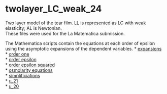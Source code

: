 # twolayer_LC_weak_24
Two layer model of the tear film. LL is represented as LC with weak elasticity; AL is Newtonian.   
These files were used for the La Matematica submission. 

The Mathematica scripts contain the equations at each order of epsilon using the asymptotic expansions of the dependent variables.
    * [expansions](twolayer_expansions.nb)  
    * [order one](twolayer_order1.nb)  
    * [order epsilon](twolayer_orderepsilon.nb)  
    * [order epsilon squared](twolayer_orderepsilonsquared.nb)  
    * [osmolarity equations](salt.nb)  
    * [simplificiations](simplify_Fprime.nb)  
    * [u_21](for_u21_feb7.nb)  
    * [u_20](for_u20_using_u22yy_subforu21y_feb7.nb)  
